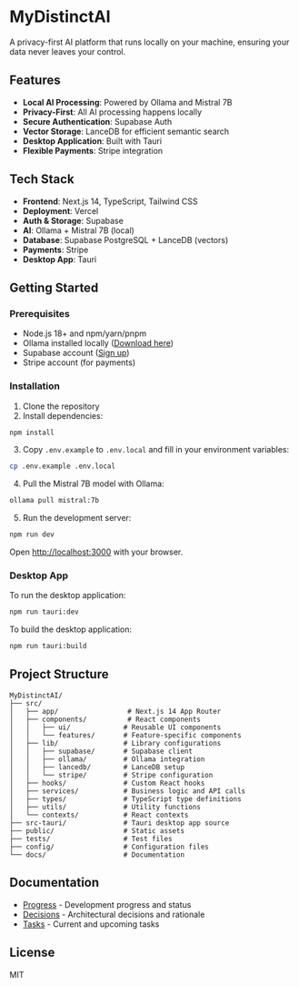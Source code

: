 # MyDistinctAI

A privacy-first AI platform that runs locally on your machine, ensuring your data never leaves your control.

## Features

- **Local AI Processing**: Powered by Ollama and Mistral 7B
- **Privacy-First**: All AI processing happens locally
- **Secure Authentication**: Supabase Auth
- **Vector Storage**: LanceDB for efficient semantic search
- **Desktop Application**: Built with Tauri
- **Flexible Payments**: Stripe integration

## Tech Stack

- **Frontend**: Next.js 14, TypeScript, Tailwind CSS
- **Deployment**: Vercel
- **Auth & Storage**: Supabase
- **AI**: Ollama + Mistral 7B (local)
- **Database**: Supabase PostgreSQL + LanceDB (vectors)
- **Payments**: Stripe
- **Desktop App**: Tauri

## Getting Started

### Prerequisites

- Node.js 18+ and npm/yarn/pnpm
- Ollama installed locally ([Download here](https://ollama.ai))
- Supabase account ([Sign up](https://supabase.com))
- Stripe account (for payments)

### Installation

1. Clone the repository
2. Install dependencies:

```bash
npm install
```

3. Copy `.env.example` to `.env.local` and fill in your environment variables:

```bash
cp .env.example .env.local
```

4. Pull the Mistral 7B model with Ollama:

```bash
ollama pull mistral:7b
```

5. Run the development server:

```bash
npm run dev
```

Open [http://localhost:3000](http://localhost:3000) with your browser.

### Desktop App

To run the desktop application:

```bash
npm run tauri:dev
```

To build the desktop application:

```bash
npm run tauri:build
```

## Project Structure

```
MyDistinctAI/
├── src/
│   ├── app/                 # Next.js 14 App Router
│   ├── components/          # React components
│   │   ├── ui/             # Reusable UI components
│   │   └── features/       # Feature-specific components
│   ├── lib/                # Library configurations
│   │   ├── supabase/       # Supabase client
│   │   ├── ollama/         # Ollama integration
│   │   ├── lancedb/        # LanceDB setup
│   │   └── stripe/         # Stripe configuration
│   ├── hooks/              # Custom React hooks
│   ├── services/           # Business logic and API calls
│   ├── types/              # TypeScript type definitions
│   ├── utils/              # Utility functions
│   └── contexts/           # React contexts
├── src-tauri/              # Tauri desktop app source
├── public/                 # Static assets
├── tests/                  # Test files
├── config/                 # Configuration files
└── docs/                   # Documentation

```

## Documentation

- [Progress](./progress.md) - Development progress and status
- [Decisions](./decisions.md) - Architectural decisions and rationale
- [Tasks](./tasks.md) - Current and upcoming tasks

## License

MIT
